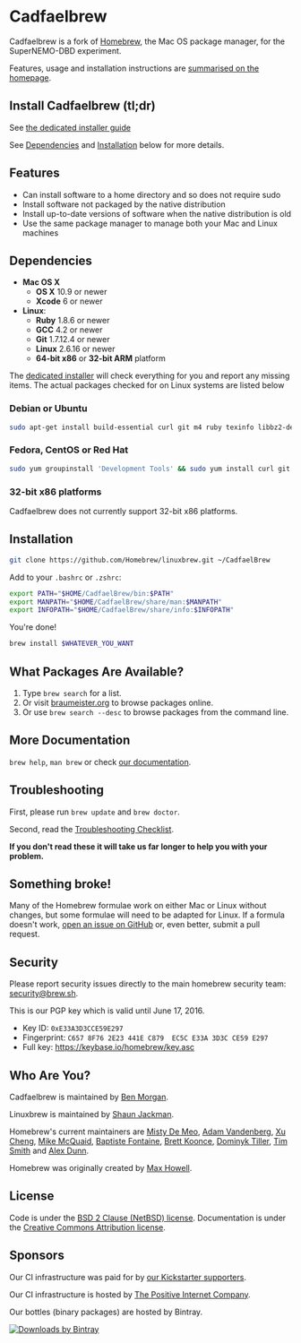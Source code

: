 # Cadfaelbrew

Cadfaelbrew is a fork of [Homebrew](http://brew.sh), the Mac OS package manager, for the SuperNEMO-DBD experiment.

Features, usage and installation instructions are [summarised on the homepage](http://brew.sh/linuxbrew/).

Install Cadfaelbrew (tl;dr)
--------------------------
See [the dedicated installer guide](https://github.com/SuperNEMO-DBD/cadfael-installer)

See [Dependencies](#dependencies) and [Installation](#installation) below for more details.

Features
--------
+ Can install software to a home directory and so does not require sudo
+ Install software not packaged by the native distribution
+ Install up-to-date versions of software when the native distribution is old
+ Use the same package manager to manage both your Mac and Linux machines

Dependencies
------------
+ **Mac OS X**
  + **OS X** 10.9 or newer 
  + **Xcode** 6 or newer 
+ **Linux**:
  * **Ruby** 1.8.6 or newer
  + **GCC** 4.2 or newer
  * **Git** 1.7.12.4 or newer
  + **Linux** 2.6.16 or newer
  + **64-bit x86** or **32-bit ARM** platform

The [dedicated installer](https://github.com/SuperNEMO-DBD/cadfael-installer) will check everything for you
and report any missing items. The actual packages checked for on Linux systems are listed below

### Debian or Ubuntu

```sh
sudo apt-get install build-essential curl git m4 ruby texinfo libbz2-dev libcurl4-openssl-dev libexpat-dev libncurses-dev zlib1g-dev
```

### Fedora, CentOS or Red Hat

```sh
sudo yum groupinstall 'Development Tools' && sudo yum install curl git irb m4 ruby texinfo bzip2-devel curl-devel expat-devel ncurses-devel zlib-devel
```

### 32-bit x86 platforms

Cadfaelbrew does not currently support 32-bit x86 platforms. 

Installation
------------
```sh
git clone https://github.com/Homebrew/linuxbrew.git ~/CadfaelBrew
```

Add to your `.bashrc` or `.zshrc`:

```sh
export PATH="$HOME/CadfaelBrew/bin:$PATH"
export MANPATH="$HOME/CadfaelBrew/share/man:$MANPATH"
export INFOPATH="$HOME/CadfaelBrew/share/info:$INFOPATH"
```

You're done!

```sh
brew install $WHATEVER_YOU_WANT
```

## What Packages Are Available?
1. Type `brew search` for a list.
2. Or visit [braumeister.org](http://braumeister.org) to browse packages online.
3. Or use `brew search --desc` to browse packages from the command line.

## More Documentation
`brew help`, `man brew` or check [our documentation](https://github.com/SuperNEMO-DBD/cadfaelbrew/tree/master/share/doc/homebrew#readme).

## Troubleshooting
First, please run `brew update` and `brew doctor`.

Second, read the [Troubleshooting Checklist](https://github.com/SuperNEMO-DBD/cadfaelbrew/blob/master/share/doc/homebrew/Troubleshooting.md#troubleshooting).

**If you don't read these it will take us far longer to help you with your problem.**

## Something broke!

Many of the Homebrew formulae work on either Mac or Linux without changes, but some formulae will need to be adapted for Linux. If a formula doesn't work, [open an issue on GitHub](https://github.com/SuperNEMO-DBD/cadfaelbrew/issues) or, even better, submit a pull request.

## Security
Please report security issues directly to the main homebrew security team: security@brew.sh.

This is our PGP key which is valid until June 17, 2016.
* Key ID: `0xE33A3D3CCE59E297`
* Fingerprint: `C657 8F76 2E23 441E C879  EC5C E33A 3D3C CE59 E297`
* Full key: https://keybase.io/homebrew/key.asc

## Who Are You?
Cadfaelbrew is maintained by [Ben Morgan](https://github.com/drbenmorgan).

Linuxbrew is maintained by [Shaun Jackman](https://github.com/sjackman).

Homebrew's current maintainers are [Misty De Meo](https://github.com/mistydemeo), [Adam Vandenberg](https://github.com/adamv), [Xu Cheng](https://github.com/xu-cheng), [Mike McQuaid](https://github.com/mikemcquaid), [Baptiste Fontaine](https://github.com/bfontaine), [Brett Koonce](https://github.com/asparagui), [Dominyk Tiller](https://github.com/DomT4), [Tim Smith](https://github.com/tdsmith) and [Alex Dunn](https://github.com/dunn).

Homebrew was originally created by [Max Howell](https://github.com/mxcl).

## License
Code is under the [BSD 2 Clause (NetBSD) license](https://github.com/Homebrew/homebrew/tree/master/LICENSE.txt).
Documentation is under the [Creative Commons Attribution license](https://creativecommons.org/licenses/by/4.0/).

## Sponsors
Our CI infrastructure was paid for by [our Kickstarter supporters](https://github.com/Homebrew/homebrew/blob/master/SUPPORTERS.md).

Our CI infrastructure is hosted by [The Positive Internet Company](http://www.positive-internet.com).

Our bottles (binary packages) are hosted by Bintray.

[![Downloads by Bintray](https://bintray.com/docs/images/downloads_by_bintray_96.png)](https://bintray.com/homebrew)
